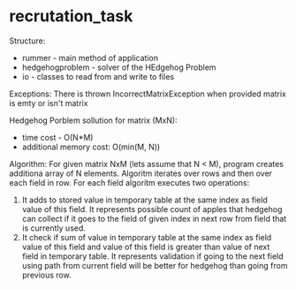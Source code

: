 # recrutation_task

Structure:
* rummer - main method of application
* hedgehogproblem - solver of the HEdgehog Problem
* io - classes to read from and write to files

Exceptions: 
There is thrown IncorrectMatrixException when provided matrix is emty or isn't matrix

Hedgehog Porblem sollution for matrix (MxN):
* time cost - O(N*M)
* additional memory cost: O(min(M, N))

Algorithm:
For given matrix NxM (lets assume that N < M), program creates additiona array of N elements.
Algoritm iterates over rows and then over each field in row.
For each field algoritm executes two operations:
1) It adds to stored value in temporary table at the same index as field value of this field. 
It represents possible count of apples that hedgehog can collect if it goes to the field of given index in next row from field that is currently used.
2) It check if sum of value in temporary table at the same index as field value of this field and value of this field is greater than value of next field in temporary table.
It represents validation if going to the next field using path from current field will be better for hedgehog than going from previous row.

 


